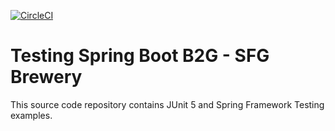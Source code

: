 [![CircleCI](https://circleci.com/gh/siletti/tsbb-sfg-brewery.svg?style=svg)](https://circleci.com/gh/siletti/tsbb-sfg-brewery)

# Testing Spring Boot B2G - SFG Brewery

This source code repository contains JUnit 5 and Spring Framework Testing examples.